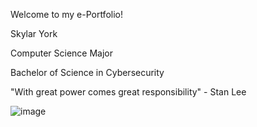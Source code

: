 Welcome to my e-Portfolio!

Skylar York

Computer Science Major

Bachelor of Science in Cybersecurity

"With great power comes great responsibility" - Stan Lee




![image](https://github.com/SkylarYork/Skylar-York-Portfolio-2024-/assets/160919133/665d4f9d-b83f-4f6b-a6e2-c0067db09503)

